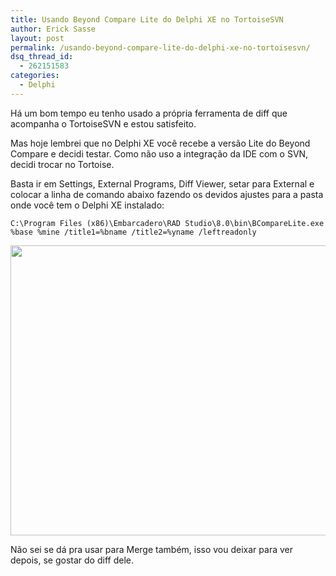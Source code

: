 ```yaml
---
title: Usando Beyond Compare Lite do Delphi XE no TortoiseSVN
author: Erick Sasse
layout: post
permalink: /usando-beyond-compare-lite-do-delphi-xe-no-tortoisesvn/
dsq_thread_id:
  - 262151583
categories:
  - Delphi
---
```

Há um bom tempo eu tenho usado a própria ferramenta de diff que acompanha o TortoiseSVN e estou satisfeito.

Mas hoje lembrei que no Delphi XE você recebe a versão Lite do Beyond Compare e decidi testar. Como não uso a integração da IDE com o SVN, decidi trocar no Tortoise.

Basta ir em Settings, External Programs, Diff Viewer, setar para External e colocar a linha de comando abaixo fazendo os devidos ajustes para a pasta onde você tem o Delphi XE instalado:

`C:\Program Files (x86)\Embarcadero\RAD Studio\8.0\bin\BCompareLite.exe %base %mine /title1=%bname /title2=%yname /leftreadonly`

[<img class="size-full wp-image-1125 alignnone" title="TortoiseDiff" src="http://www.ericksasse.com.br/wp-content/uploads/2011/01/TortoiseDiff.jpg" alt="" width="699" height="464" />][1]

Não sei se dá pra usar para Merge também, isso vou deixar para ver depois, se gostar do diff dele.

 [1]: http://www.ericksasse.com.br/wp-content/uploads/2011/01/TortoiseDiff.jpg